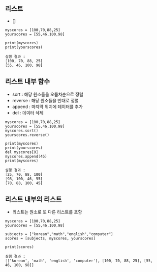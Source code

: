 ## 리스트
* []

~~~
myscores = [100,70,88,25]
yourscores = [55,46,100,98]

print(myscores)
print(yourscores)
~~~
~~~
실행 결과 :
[100, 70, 88, 25]
[55, 46, 100, 98]
~~~

## 리스트 내부 함수
* sort : 해당 원소들을 오름차순으로 정렬
* reverse : 해당 원소들을 반대로 정렬
* append : 마지막 위치에 데이터를 추가
* del : 데이터 삭제

~~~
myscores = [100,70,88,25]
yourscores = [55,46,100,98]
myscores.sort()
yourscores.reverse()

print(myscores)
print(yourscores)  
del myscores[0]
myscores.append(45)
print(myscores)
~~~
~~~
실행 결과 :
[25, 70, 88, 100]
[98, 100, 46, 55]
[70, 88, 100, 45]
~~~

## 리스트 내부의 리스트
* 리스트는 원소로 또 다른 리스트를 포함
~~~
myscores = [100,70,88,25]
yourscores = [55,46,100,98]

subjects = ["korean","math","english","computer"]
scores = [subjects, myscores, yourscores]

print(scores)
~~~
~~~
실행 결과 :
[['korean', 'math', 'english', 'computer'], [100, 70, 88, 25], [55, 46, 100, 98]]
~~~
